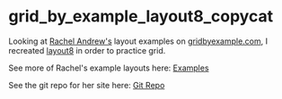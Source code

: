 # grid_by_example_layout8_copycat
Looking at [Rachel Andrew's](https://github.com/rachelandrew) layout examples on [gridbyexample.com](https://gridbyexample.com/), I recreated [layout8](https://gridbyexample.com/examples/code/layout8.html) in order to practice grid.

See more of Rachel's example layouts here: [Examples](https://gridbyexample.com/examples/page-layout/)

See the git repo for her site here: [Git Repo](https://github.com/rachelandrew/grid-by-example)
